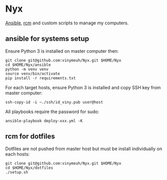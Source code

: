 # Nyx

[Ansible](https://www.ansible.com/), [rcm](https://github.com/thoughtbot/rcm) and custom scripts to manage my computers.

## ansible for systems setup

Ensure Python 3 is installed on master computer then:

```shell
git clone git@github.com:vinymeuh/Nyx.git $HOME/Nyx
cd $HOME/Nyx/ansible
python -m venv venv
source venv/bin/activate
pip install -r requirements.txt
```

For each target hosts, ensure Python 3 is installed and copy SSH key from master computer:

```shell
ssh-copy-id -i ~./ssh/id_viny.pub user@host
```

All playbooks require the password for sudo:

```shell
ansible-playbook deploy-xxx.yml -K
```

## rcm for dotfiles

Dotfiles are not pushed from master host but must be install individually on each hosts:

```shell
git clone git@github.com:vinymeuh/Nyx.git $HOME/Nyx
cd $HOME/Nyx/dotfiles
./setup.sh
```
